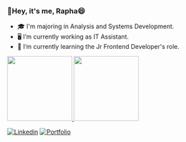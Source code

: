 ### 👋Hey, it's me, Rapha😄 


- 🎓 I'm majoring in Analysis and Systems Development.
- 🖥️ I’m currently working as IT Assistant.
- 🌱 I’m currently learning the Jr Frontend Developer's role.

<a href="https://github.com/Raphael-GC">
  <img height="150em" src="https://github-readme-stats.vercel.app/api?username=Raphael-GC&theme=shades-of-purple&show_icons=true"/>
  <img height="150em" src="https://github-readme-stats.vercel.app/api/top-langs/?username=Raphael-GC&layout=compact&theme=shades-of-purple"/>
<div>

<!--
**Raphael-GC/Raphael-GC** is a ✨ _special_ ✨ repository because its `README.md` (this file) appears on your GitHub profile.
- ⚡ Fun fact: ...
-->

[![Linkedin](https://img.shields.io/badge/-Linkedin-purple)](https://www.linkedin.com/in/raphael-gc/) 
[![Portfolio](https://img.shields.io/badge/-Portifolio-orange)](https://raphaelcarneiro.dev.br/)
